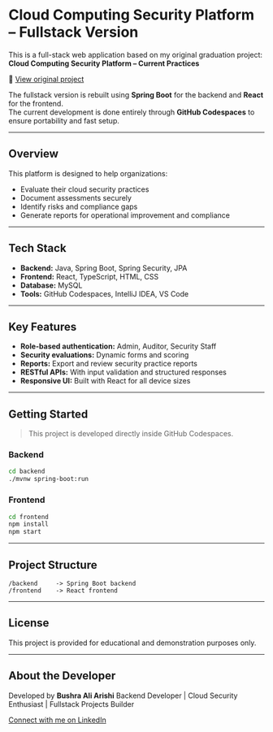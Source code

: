
# Cloud Computing Security Platform – Fullstack Version

This is a full-stack web application based on my original graduation project:  
**Cloud Computing Security Platform – Current Practices**

🔗 [View original project](https://github.com/bushraAliArishi/Cloud-Computing-Security-Platform-Current-Practices)

The fullstack version is rebuilt using **Spring Boot** for the backend and **React** for the frontend.  
The current development is done entirely through **GitHub Codespaces** to ensure portability and fast setup.

---

## Overview

This platform is designed to help organizations:

- Evaluate their cloud security practices  
- Document assessments securely  
- Identify risks and compliance gaps  
- Generate reports for operational improvement and compliance

---

## Tech Stack

- **Backend:** Java, Spring Boot, Spring Security, JPA  
- **Frontend:** React, TypeScript, HTML, CSS  
- **Database:** MySQL 
- **Tools:** GitHub Codespaces, IntelliJ IDEA, VS Code

---

## Key Features

- **Role-based authentication:** Admin, Auditor, Security Staff  
- **Security evaluations:** Dynamic forms and scoring  
- **Reports:** Export and review security practice reports  
- **RESTful APIs:** With input validation and structured responses  
- **Responsive UI:** Built with React for all device sizes

---

## Getting Started

> This project is developed directly inside GitHub Codespaces.

### Backend

```bash
cd backend
./mvnw spring-boot:run
````

### Frontend

```bash
cd frontend
npm install
npm start
```

---

## Project Structure

```
/backend     -> Spring Boot backend
/frontend    -> React frontend
```

---

## License

This project is provided for educational and demonstration purposes only.

---

## About the Developer

Developed by **Bushra Ali Arishi**
Backend Developer | Cloud Security Enthusiast | Fullstack Projects Builder

[Connect with me on LinkedIn](https://www.linkedin.com/in/bushraaliarishi)


